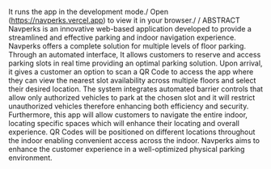 It runs the app in the development mode./
Open (https://navperks.vercel.app) to view it in your browser./
/
ABSTRACT
Navperks is an innovative web-based application developed to provide a streamlined and effective parking and indoor navigation experience. Navperks offers a complete solution for multiple levels of floor parking. Through an automated interface, It allows customers to reserve and access parking slots in real time providing an optimal parking solution. Upon arrival, it gives a customer an option to scan a QR Code to access the app where they can view the nearest slot availability across multiple floors and select their desired location. The system integrates automated barrier controls that allow only authorized vehicles to park at the chosen slot and it will restrict unauthorized vehicles therefore enhancing both efficiency and security. Furthermore, this app will allow customers to navigate the entire indoor, locating specific spaces which will enhance their locating and overall experience. QR Codes will be positioned on different locations throughout the indoor enabling convenient access across the indoor. Navperks aims to enhance the customer experience in a well-optimized physical parking environment.
